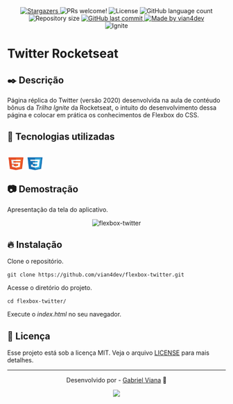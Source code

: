 <div align="center">
  <a href="https://github.com/vian4dev/twitter-rocketseat/stargazers">
    <img alt="Stargazers" src="https://img.shields.io/github/stars/vian4dev/twitter-rocketseat?style=social">
  </a>
  
  <img alt="PRs welcome!" src="https://img.shields.io/static/v1?label=PRs&message=welcome&color=7159c1&labelColor=000000" />
  <img alt="License" src="https://img.shields.io/static/v1?label=license&message=MIT&color=7159c1&labelColor=000000">
  <img alt="GitHub language count" src="https://img.shields.io/github/languages/count/vian4dev/twitter-rocketseat?color=%2304D361">
  <img alt="Repository size" src="https://img.shields.io/github/repo-size/vian4dev/twitter-rocketseat">
	
  <a href="https://github.com/vian4dev/twitter-rocketseat/commits/master">
    <img alt="GitHub last commit" src="https://img.shields.io/github/last-commit/vian4dev/twitter-rocketseat">
  </a>
  
  <a href="https://www.linkedin.com/in/vianadev/">
    <img alt="Made by vian4dev" src="https://img.shields.io/badge/made%20by-vian4dev-%2304D361">
  </a>
</div>

<div align="center">
  <img src="https://www.rocketseat.com.br/assets/logos/ignite-reduced.svg" width="150" height="150" alt="Ignite">
</div>

# Twitter Rocketseat

## ✒️ Descrição
Página réplica do Twitter (versão 2020) desenvolvida na aula de contéudo bônus da _Trilha Ignite_ da Rocketseat, o intuito do desenvolvimento dessa página e colocar em prática os conhecimentos de Flexbox do CSS.

## 🚀 Tecnologias utilizadas
<div style="display: inline_block"><br>
  <img align="center" alt="img-html" height="30" width="40" src="https://raw.githubusercontent.com/devicons/devicon/master/icons/html5/html5-original.svg">
  <img align="center" alt="img-css" height="30" width="40" src="https://raw.githubusercontent.com/devicons/devicon/master/icons/css3/css3-original.svg">
</div>

## 📷 Demostração
Apresentação da tela do aplicativo.
<div align="center">
  <img src="https://i.ibb.co/yg19p4q/flexbox-twitter.png" alt="flexbox-twitter" border="0">
</div>

## 🔥 Instalação
Clone o repositório.
~~~
git clone https://github.com/vian4dev/flexbox-twitter.git
~~~
Acesse o diretório do projeto.
~~~
cd flexbox-twitter/
~~~
Execute o _index.html_ no seu navegador.

## 📝 Licença
Esse projeto está sob a licença MIT. Veja o arquivo [LICENSE](LICENSE) para mais detalhes.

---
<div align="center"> 
 <p>Desenvolvido por - <a href="https://github.com/vian4dev">Gabriel Viana</a> 🤖</p>
 
 <a href="https://www.linkedin.com/in/vianadev" target="_blank"><img src="https://img.shields.io/badge/-LinkedIn-%230077B5?style=for-the-badge&logo=linkedin&logoColor=white" target="_blank"></a> 
</div>
